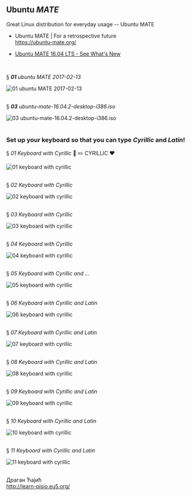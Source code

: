 ## Ubuntu _MATE_
Great Linux distribution for everyday usage -- Ubuntu MATE

- Ubuntu MATE | For a retrospective future<br />
https://ubuntu-mate.org/

- [Ubuntu MATE 16.04 LTS - See What's New](https://www.youtube.com/watch?v=9hCXwmKg4VU)
<br />

§ ___01___ _ubuntu MATE 2017-02-13_

![01 ubuntu MATE 2017-02-13](https://raw.githubusercontent.com/dragancajic/ubuntu-mate/think-pad/01%20ubuntu%20MATE%202017-02-13.png)
<br /><br />

§ ___03___ _ubuntu-mate-16.04.2-desktop-i386.iso_

![03 ubuntu-mate-16.04.2-desktop-i386.iso](https://raw.githubusercontent.com/dragancajic/ubuntu-mate/think-pad/03%20ubuntu-mate-16.04.2-desktop-i386.iso.png)
<br /><br />

### Set up your keyboard so that you can type _Cyrillic_ and _Latin_!


§ _01 Keyboard with Cyrillic_ 💖 ✏️ CYRILLIC ♥️

![01 keyboard with cyrillic](https://raw.githubusercontent.com/dragancajic/ubuntu-mate/cyrillic-keyboard/01%20keyboard%20with%20cyrillic.png)
<br /><br />

§ _02 Keyboard with Cyrillic_

![02 keyboard with cyrillic](https://raw.githubusercontent.com/dragancajic/ubuntu-mate/cyrillic-keyboard/02%20keyboard%20with%20cyrillic.png)
<br /><br />

§ _03 Keyboard with Cyrillic_

![03 keyboard with cyrillic](https://raw.githubusercontent.com/dragancajic/ubuntu-mate/cyrillic-keyboard/03%20keyboard%20with%20cyrillic.png)
<br /><br />

§ _04 Keyboard with Cyrillic_

![04 keyboard with cyrillic](https://raw.githubusercontent.com/dragancajic/ubuntu-mate/cyrillic-keyboard/04%20keyboard%20with%20cyrillic.png)
<br /><br />

§ _05 Keyboard with Cyrillic and ..._

![05 keyboard with cyrillic](https://raw.githubusercontent.com/dragancajic/ubuntu-mate/cyrillic-keyboard/05%20keyboard%20with%20cyrillic.png)
<br /><br />

§ _06 Keyboard with Cyrillic and Latin_

![06 keyboard with cyrillic](https://raw.githubusercontent.com/dragancajic/ubuntu-mate/cyrillic-keyboard/06%20keyboard%20with%20cyrillic.png)
<br /><br />

§ _07 Keyboard with Cyrillic and Latin_

![07 keyboard with cyrillic](https://raw.githubusercontent.com/dragancajic/ubuntu-mate/cyrillic-keyboard/07%20keyboard%20with%20cyrillic.png)
<br /><br />

§ _08 Keyboard with Cyrillic and Latin_

![08 keyboard with cyrillic](https://raw.githubusercontent.com/dragancajic/ubuntu-mate/cyrillic-keyboard/08%20keyboard%20with%20cyrillic.png)
<br /><br />

§ _09 Keyboard with Cyrillic and Latin_

![09 keyboard with cyrillic](https://raw.githubusercontent.com/dragancajic/ubuntu-mate/cyrillic-keyboard/09%20keyboard%20with%20cyrillic.png)
<br /><br />

§ _10 Keyboard with Cyrillic and Latin_

![10 keyboard with cyrillic](https://raw.githubusercontent.com/dragancajic/ubuntu-mate/cyrillic-keyboard/10%20keyboard%20with%20cyrillic.png)
<br /><br />

§ _11 Keyboard with Cyrillic and Latin_

![11 keyboard with cyrillic](https://raw.githubusercontent.com/dragancajic/ubuntu-mate/cyrillic-keyboard/11%20keyboard%20with%20cyrillic.png)
<br /><br />

Драган Ћајић<br />
http://learn-pisio.eu5.org/
